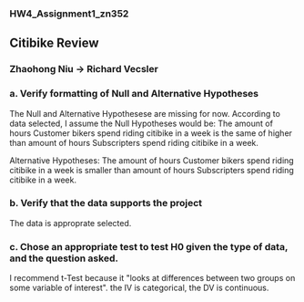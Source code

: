 ### HW4_Assignment1_zn352
## Citibike Review 
### Zhaohong Niu -> Richard Vecsler

### a. Verify formatting of Null and Alternative Hypotheses
The Null and Alternative Hypothesese are missing for now. 
According to data selected, I assume the Null Hypotheses would be: 
The amount of hours Customer bikers spend riding citibike in a week is the same of higher than amount of hours Subscripters spend riding citibike in a week. 

Alternative Hypotheses: The amount of hours Customer bikers spend riding citibike in a week is smaller than amount of hours Subscripters spend riding citibike in a week.

### b. Verify that the data supports the project
The data is approprate selected.

### c. Chose an appropriate test to test H0 given the type of data, and the question asked.
I recommend t-Test because it "looks at differences between two groups on some variable of interest". the IV is categorical, the DV is continuous. 
